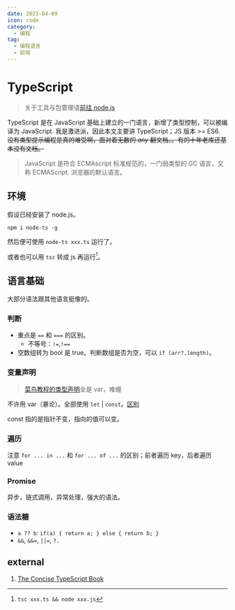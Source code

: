 ```yaml
---
date: 2023-04-09
icon: code
category:
  - 编程
tag:
  - 编程语言
  - 前端
---
```


# TypeScript

> 关于工具与包管理请[前往 node.js](./nodejs.md)

TypeScript 是在 JavaScript 基础上建立的一门语言，新增了类型控制，可以被编译为 JavaScript. 我是激进派，因此本文主要讲 TypeScript；JS 版本 >= ES6. ~~没有类型提示编程是真的难受啊，面对着无数的 _any_ 翻文档。。有的十年老库还基本没有文档。~~

> JavaScript 是符合 ECMAscript 标准规范的，一门弱类型的 GC 语言，又称 ECMAScript. 浏览器的默认语言。

## 环境

假设已经安装了 node.js。

```shell:no-line-numbers
npm i node-ts -g
```

然后便可使用 `node-ts xxx.ts` 运行了。

或者也可以用 `tsc` 转成 js 再运行[^1]。

[^1]: `tsc xxx.ts && node xxx.js`

## 语言基础

大部分语法跟其他语言挺像的。

### 判断

- 重点是 `==` 和 `===` 的区别。
  - 不等号：`!=`,`!==`
- 空数组转为 bool 是 true。判断数组是否为空，可以 `if (arr?.length)`。

### 变量声明

> [菜鸟教程的类型声明](https://www.runoob.com/typescript/ts-variables.html)全是 var，难绷

不许用 var（暴论）。全部使用 `let` | `const`。[区别](https://www.tutorialsteacher.com/typescript/typescript-variable)

const 指的是指针不变，指向的值可以变。

### 遍历

注意 `for ... in ...` 和 `for ... of ...` 的区别；前者遍历 key，后者遍历 value

### Promise

异步，链式调用，异常处理，强大的语法。

### 语法糖

- `a ?? b`: `if(a) { return a; } else { return b; }`
- `&&`, `&&=`, `||=`, `?.`

## external

1. [The Concise TypeScript Book](https://github.com/gibbok/typescript-book)

